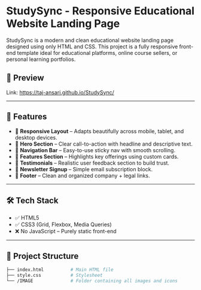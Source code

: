 # StudySync - Responsive Educational Website Landing Page

StudySync is a modern and clean educational website landing page designed using only HTML and CSS. This project is a fully responsive front-end template ideal for educational platforms, online course sellers, or personal learning portfolios.

## 📸 Preview

Link: https://taj-ansari.github.io/StudySync/

---

## 🚀 Features

- 🔹 **Responsive Layout** – Adapts beautifully across mobile, tablet, and desktop devices.
- 🔹 **Hero Section** – Clear call-to-action with headline and descriptive text.
- 🔹 **Navigation Bar** – Easy-to-use sticky nav with smooth scrolling.
- 🔹 **Features Section** – Highlights key offerings using custom cards.
- 🔹 **Testimonials** – Realistic user feedback section to build trust.
- 🔹 **Newsletter Signup** – Simple email subscription block.
- 🔹 **Footer** – Clean and organized company + legal links.

---

## 🛠️ Tech Stack

- ✅ HTML5
- ✅ CSS3 (Grid, Flexbox, Media Queries)
- ❌ No JavaScript – Purely static front-end

---

## 📂 Project Structure

```bash
├── index.html          # Main HTML file
├── style.css           # Stylesheet
└── /IMAGE              # Folder containing all images and icons
